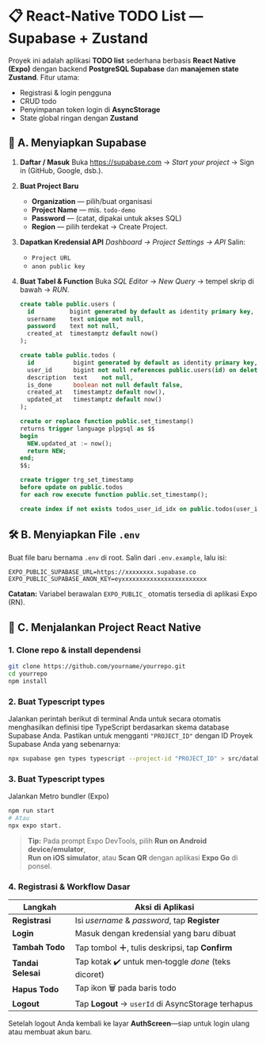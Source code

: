 # 📋 React-Native TODO List — Supabase + Zustand

Proyek ini adalah aplikasi **TODO list** sederhana berbasis **React Native (Expo)**
dengan backend **PostgreSQL Supabase** dan **manajemen state Zustand**.
Fitur utama:

*   Registrasi & login pengguna
*   CRUD todo
*   Penyimpanan token login di **AsyncStorage**
*   State global ringan dengan **Zustand**

## 🛫 A. Menyiapkan Supabase

1.  **Daftar / Masuk**
    Buka <https://supabase.com> → *Start your project* → Sign in (GitHub, Google, dsb.).

2.  **Buat Project Baru**
    *   **Organization** — pilih/buat organisasi
    *   **Project Name** — mis. `todo-demo`
    *   **Password** — (catat, dipakai untuk akses SQL)
    *   **Region** — pilih terdekat
    → Create Project.

3.  **Dapatkan Kredensial API**
    *Dashboard → Project Settings → API*
    Salin:
    *   `Project URL`
    *   `anon public key`

4.  **Buat Tabel & Function**
    Buka *SQL Editor* → *New Query* → tempel skrip di bawah → *RUN*.

    ```sql
    create table public.users (
      id          bigint generated by default as identity primary key,
      username    text unique not null,
      password    text not null,
      created_at  timestamptz default now()
    );

    create table public.todos (
      id           bigint generated by default as identity primary key,
      user_id      bigint not null references public.users(id) on delete cascade,
      description  text    not null,
      is_done      boolean not null default false,
      created_at   timestamptz default now(),
      updated_at   timestamptz default now()
    );

    create or replace function public.set_timestamp()
    returns trigger language plpgsql as $$
    begin
      NEW.updated_at := now();
      return NEW;
    end;
    $$;

    create trigger trg_set_timestamp
    before update on public.todos
    for each row execute function public.set_timestamp();

    create index if not exists todos_user_id_idx on public.todos(user_id);
    ```

## 🛠️ B. Menyiapkan File `.env`

Buat file baru bernama `.env` di root.
Salin dari `.env.example`, lalu isi:

```env
EXPO_PUBLIC_SUPABASE_URL=https://xxxxxxxx.supabase.co
EXPO_PUBLIC_SUPABASE_ANON_KEY=eyxxxxxxxxxxxxxxxxxxxxxxxx
```

**Catatan:** Variabel berawalan `EXPO_PUBLIC_` otomatis tersedia di aplikasi Expo (RN).

## 🚀 C. Menjalankan Project React Native

### 1. Clone repo & install dependensi

```bash
git clone https://github.com/yourname/yourrepo.git
cd yourrepo
npm install
```
### 2. Buat Typescript types

Jalankan perintah berikut di terminal Anda untuk secara otomatis menghasilkan definisi tipe TypeScript berdasarkan skema database Supabase Anda. Pastikan untuk mengganti `"PROJECT_ID"` dengan ID Proyek Supabase Anda yang sebenarnya:

```bash
npx supabase gen types typescript --project-id "PROJECT_ID" > src/database.types.ts
```

### 3. Buat Typescript types

Jalankan Metro bundler (Expo)

```bash
npm run start
# Atau
npx expo start.
```

> **Tip:** Pada prompt Expo DevTools, pilih **Run on Android device/emulator**,  
> **Run on iOS simulator**, atau **Scan QR** dengan aplikasi **Expo Go** di ponsel.

### 4. Registrasi & Workflow Dasar

| Langkah                           | Aksi di Aplikasi                              |
|-----------------------------------|-----------------------------------------------|
| **Registrasi**                    | Isi *username* & *password*, tap **Register** |
| **Login**                         | Masuk dengan kredensial yang baru dibuat      |
| **Tambah Todo**                   | Tap tombol **＋**, tulis deskripsi, tap **Confirm** |
| **Tandai Selesai**                | Tap kotak ✔️ untuk men‑toggle *done* (teks dicoret) |
| **Hapus Todo**                    | Tap ikon 🗑 pada baris todo                    |
| **Logout**                        | Tap **Logout** → `userId` di AsyncStorage terhapus |

Setelah logout Anda kembali ke layar **AuthScreen**—siap untuk login ulang atau membuat akun baru.
